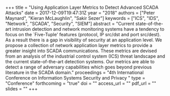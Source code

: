 +++
title = "Using Application Layer Metrics to Detect Advanced SCADA Attacks"
date = 2017-12-09T19:47:31Z
year = "2018"
authors = ["Peter Maynard", "Kieran McLaughlin", "Sakir Sezer"]
keywords = ["ICS", "IDS", "Network", "SCADA", "Security", "SIEM"]
abstract = "Current state-of-the-art intrusion detection and network monitoring systems have a tendency to focus on the `Five-Tuple' features (protocol, IP src/dst and port src/dest). As a result there is a gap in visibility of security at an application level. We propose a collection of network application layer metrics to provide a greater insight into SCADA communications. These metrics are devised from an analysis of the industrial control system (ICS) threat landscape and the current state-of-the-art detection systems. Our metrics are able to detect a range of adversary capabilities which goes beyond previous literature in the SCADA domain."
proceedings = "4th International Conference on Information Systems Security and Privacy "
type = "Conference"
forthcoming = "true"
doi = ""
access_url = ""
pdf_url = ""
slides = ""
+++
